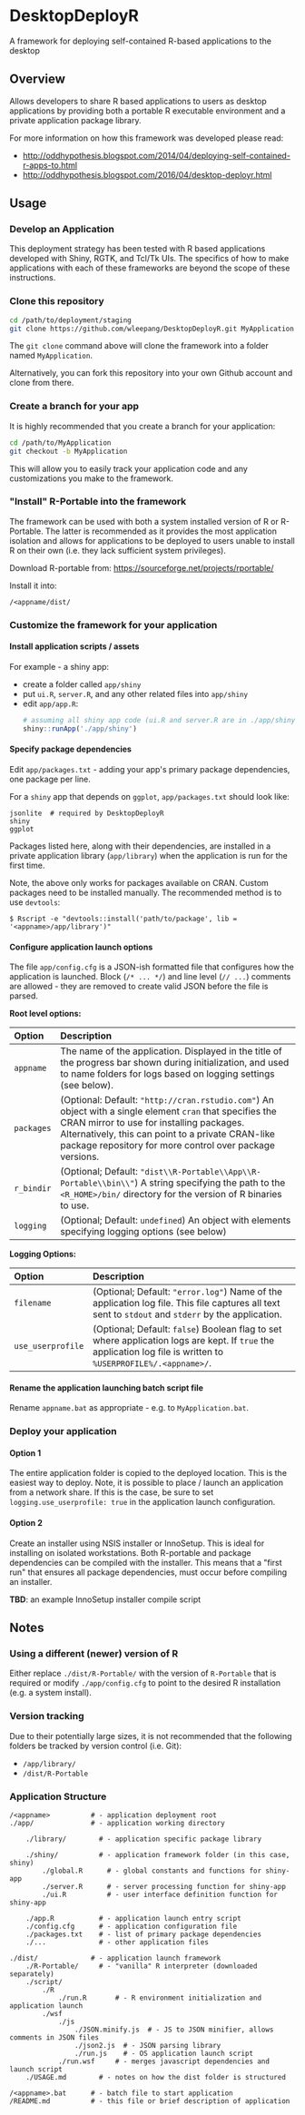 # DesktopDeployR
A framework for deploying self-contained R-based applications to the desktop

## Overview
Allows developers to share R based applications to users as desktop applications
by providing both a portable R executable environment and a private application
package library.

For more information on how this framework was developed please read:

* http://oddhypothesis.blogspot.com/2014/04/deploying-self-contained-r-apps-to.html
* http://oddhypothesis.blogspot.com/2016/04/desktop-deployr.html

## Usage

### Develop an Application
This deployment strategy has been tested with R based applications developed
with Shiny, RGTK, and Tcl/Tk UIs.  The specifics of how to make applications
with each of these frameworks are beyond the scope of these instructions.

### Clone this repository
```bash
cd /path/to/deployment/staging
git clone https://github.com/wleepang/DesktopDeployR.git MyApplication
```

The `git clone` command above will clone the framework into a folder named
`MyApplication`.

Alternatively, you can fork this repository into your own Github account and
clone from there.

### Create a branch for your app
It is highly recommended that you create a branch for your application:
```bash
cd /path/to/MyApplication
git checkout -b MyApplication
```

This will allow you to easily track your application code and any customizations
you make to the framework.

### "Install" R-Portable into the framework
The framework can be used with both a system installed version of R or R-Portable.
The latter is recommended as it provides the most application isolation and allows
for applications to be deployed to users unable to install R on their own (i.e.
they lack sufficient system privileges).

Download R-portable from:
https://sourceforge.net/projects/rportable/

Install it into:
```
/<appname/dist/
```

### Customize the framework for your application

#### Install application scripts / assets
For example - a shiny app:
* create a folder called `app/shiny`
* put `ui.R`, `server.R`, and any other related files into `app/shiny`
* edit `app/app.R`:
	```r
	# assuming all shiny app code (ui.R and server.R are in ./app/shiny)
	shiny::runApp('./app/shiny')
	```

#### Specify package dependencies
Edit `app/packages.txt` - adding your app's primary package dependencies, one
package per line.

For a `shiny` app that depends on `ggplot`, `app/packages.txt` should look like:
```
jsonlite  # required by DesktopDeployR
shiny
ggplot
```

Packages listed here, along with their dependencies, are installed in a private
application library (`app/library`) when the application is run for the first
time.

Note, the above only works for packages available on CRAN. Custom packages need
to be installed manually.  The recommended method is to use `devtools`:
```
$ Rscript -e "devtools::install('path/to/package', lib = '<appname>/app/library')"
```

#### Configure application launch options
The file `app/config.cfg` is a JSON-ish formatted file that configures how the
application is launched.  Block (`/* ... */`) and line level (`// ...`) comments
are allowed - they are removed to create valid JSON before the file is parsed.

**Root level options:**

| Option     | Description |
| :---       | :--- |
| `appname`  | The name of the application.  Displayed in the title of the progress bar shown during initialization, and used to name folders for logs based on logging settings (see below). |
| `packages` | (Optional: Default: `"http://cran.rstudio.com"`) An object with a single element `cran` that specifies the CRAN mirror to use for installing packages.  Alternatively, this can point to a private CRAN-like package repository for more control over package versions. |
| `r_bindir` | (Optional; Default: `"dist\\R-Portable\\App\\R-Portable\\bin\\"`) A string specifying the path to the `<R_HOME>/bin/` directory for the version of R binaries to use. |
| `logging`  | (Optional; Default: `undefined`) An object with elements specifying logging options (see below) |

**Logging Options:**

| Option            | Description |
| :---              | :--- |
| `filename`        | (Optional; Default: `"error.log"`) Name of the application log file.  This file captures all text sent to `stdout` and `stderr` by the application.  |
| `use_userprofile` | (Optional; Default: `false`) Boolean flag to set where application logs are kept.  If `true` the application log file is written to `%USERPROFILE%/.<appname>/`.  |

#### Rename the application launching batch script file
Rename `appname.bat` as appropriate - e.g. to `MyApplication.bat`.


### Deploy your application
#### Option 1
The entire application folder is copied to the deployed location.  This is the
easiest way to deploy.  Note, it is possible to place / launch an application
from a network share.  If this is the case, be sure to set `logging.use_userprofile: true`
in the application launch configuration.

#### Option 2
Create an installer using NSIS installer or InnoSetup.  This is ideal for installing
on isolated workstations.  Both R-portable and package dependencies can be compiled
with the installer.  This means that a "first run" that ensures all package
dependencies, must occur before compiling an installer.

**TBD**: an example InnoSetup installer compile script


## Notes

### Using a different (newer) version of R
Either replace `./dist/R-Portable/` with the version of `R-Portable` that is
required or modify `./app/config.cfg` to point to the desired R installation
(e.g. a system install).


### Version tracking
Due to their potentially large sizes, it is not recommended that the following
folders be tracked by version control (i.e. Git):

* `/app/library/`
* `/dist/R-Portable`

### Application Structure
```
/<appname>          # - application deployment root
./app/              # - application working directory

	./library/        # - application specific package library

	./shiny/          # - application framework folder (in this case, shiny)
		./global.R      # - global constants and functions for shiny-app
		./server.R      # - server processing function for shiny-app
		./ui.R          # - user interface definition function for shiny-app

	./app.R           # - application launch entry script
	./config.cfg      # - application configuration file
	./packages.txt    # - list of primary package dependencies
	./...             # - other application files

./dist/             # - application launch framework
	./R-Portable/     # - "vanilla" R interpreter (downloaded separately)
	./script/
		./R
			./run.R       # - R environment initialization and application launch
		./wsf
			./js
				./JSON.minify.js  # - JS to JSON minifier, allows comments in JSON files
				./json2.js  # - JSON parsing library
				./run.js    # - OS application launch script
			./run.wsf     # - merges javascript dependencies and launch script
	./USAGE.md        # - notes on how the dist folder is structured

/<appname>.bat      # - batch file to start application
/README.md          # - this file or brief description of application
```
